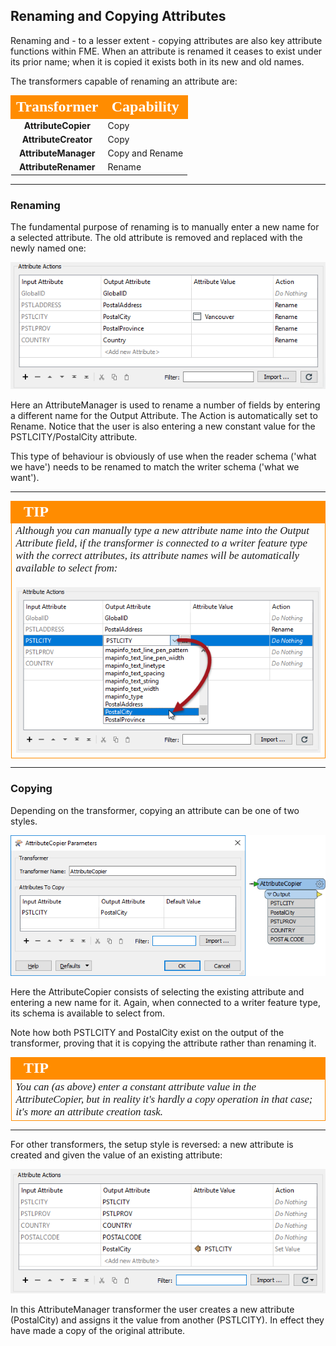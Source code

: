 ## Renaming and Copying Attributes ##

Renaming and - to a lesser extent - copying attributes are also key attribute functions within FME. When an attribute is renamed it ceases to exist under its prior name; when it is copied it exists both in its new and old names. 



The transformers capable of renaming an attribute are:

<table style="border-spacing: 0px">
<tr>
<th style="vertical-align:middle;background-color:darkorange;border: 2px solid darkorange">
<span style="color:white;font-size:x-large;font-weight: bold;font-family:serif">Transformer</span></th>
<th style="vertical-align:middle;background-color:darkorange;border: 2px solid darkorange">
<span style="color:white;font-size:x-large;font-weight: bold;font-family:serif">Capability</th>
</tr>
<tr><td style="text-align:center;font-weight: bold">AttributeCopier</td><td>Copy</td></tr>
<tr><td style="text-align:center;font-weight: bold">AttributeCreator</td><td>Copy</td></tr>
<tr><td style="text-align:center;font-weight: bold">AttributeManager</td><td>Copy and Rename</td></tr>
<tr><td style="text-align:center;font-weight: bold">AttributeRenamer</td><td>Rename</td></tr>
</table>

---

### Renaming ###

The fundamental purpose of renaming is to manually enter a new name for a selected attribute. The old attribute is removed and replaced with the newly named one:

![](./Images/Img4.025.AttributeManagerRenameAttr.png)

Here an AttributeManager is used to rename a number of fields by entering a different name for the Output Attribute. The Action is automatically set to Rename. Notice that the user is also entering a new constant value for the PSTLCITY/PostalCity attribute.

This type of behaviour is obviously of use when the reader schema ('what we have') needs to be renamed to match the writer schema ('what we want').

---

<!--Tip Section--> 

<table style="border-spacing: 0px">
<tr>
<td style="vertical-align:middle;background-color:darkorange;border: 2px solid darkorange">
<i class="fa fa-info-circle fa-lg fa-pull-left fa-fw" style="color:white;padding-right: 12px;vertical-align:text-top"></i>
<span style="color:white;font-size:x-large;font-weight: bold;font-family:serif">TIP</span>
</td>
</tr>

<tr>
<td style="border: 1px solid darkorange">
<span style="font-family:serif; font-style:italic; font-size:larger">
Although you can manually type a new attribute name into the Output Attribute field, if the transformer is connected to a writer feature type with the correct attributes, its attribute names will be automatically available to select from:
<br><br><img src="./Images/Img4.026.AttributeManagerRenameAttrQuickPick.png">
</span>
</td>
</tr>
</table>

---

### Copying ###

Depending on the transformer, copying an attribute can be one of two styles.

![](./Images/Img4.027.AttributeCopier.png)

Here the AttributeCopier consists of selecting the existing attribute and entering a new name for it. Again, when connected to a writer feature type, its schema is available to select from. 

Note how both PSTLCITY and PostalCity exist on the output of the transformer, proving that it is copying the attribute rather than renaming it.


<!--Tip Section--> 

<table style="border-spacing: 0px">
<tr>
<td style="vertical-align:middle;background-color:darkorange;border: 2px solid darkorange">
<i class="fa fa-info-circle fa-lg fa-pull-left fa-fw" style="color:white;padding-right: 12px;vertical-align:text-top"></i>
<span style="color:white;font-size:x-large;font-weight: bold;font-family:serif">TIP</span>
</td>
</tr>

<tr>
<td style="border: 1px solid darkorange">
<span style="font-family:serif; font-style:italic; font-size:larger">
You can (as above) enter a constant attribute value in the AttributeCopier, but in reality it's hardly a copy operation in that case; it's more an attribute creation task.
</span>
</td>
</tr>
</table>

---

For other transformers, the setup style is reversed: a new attribute is created and given the value of an existing attribute:

![](./Images/Img4.028.AttributeManagerCopyAttr.png)

In this AttributeManager transformer the user creates a new attribute (PostalCity) and assigns it the value from another (PSTLCITY). In effect they have made a copy of the original attribute.